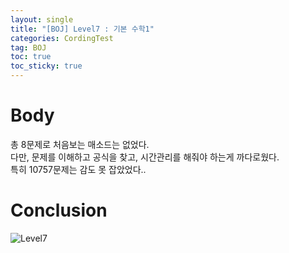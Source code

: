 ```yaml
---
layout: single
title: "[BOJ] Level7 : 기본 수학1"
categories: CordingTest
tag: BOJ
toc: true
toc_sticky: true
---
```


# Body
총 8문제로 처음보는 매소드는 없었다. <br>
다만, 문제를 이해하고 공식을 찾고, 시간관리를 해줘야 하는게 까다로웠다. <br>
특히 10757문제는 감도 못 잡았었다.. <br>

# Conclusion
![Level7](https://user-images.githubusercontent.com/97664446/168414167-4fc2eb62-6267-40d2-a443-53525e3245ae.PNG)